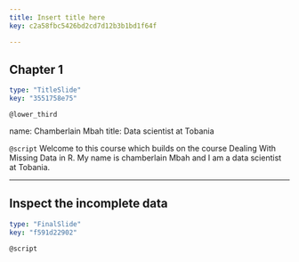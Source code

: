 ```yaml
---
title: Insert title here
key: c2a58fbc5426bd2cd7d12b3b1bd1f64f

---
```

## Chapter 1

```yaml
type: "TitleSlide"
key: "3551758e75"
```

`@lower_third`

name: Chamberlain Mbah
title: Data scientist at Tobania


`@script`
Welcome to this course which builds on the course Dealing With Missing Data in R. My name is chamberlain Mbah and I am a data scientist at Tobania.


---
## Inspect the incomplete data

```yaml
type: "FinalSlide"
key: "f591d22902"
```

`@script`


